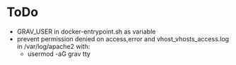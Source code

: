 # ToDo

- GRAV_USER in docker-entrypoint.sh as variable
- prevent permission denied on access,error and vhost_vhosts_access.log in /var/log/apache2 with:
  - usermod -aG grav tty
